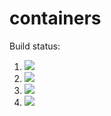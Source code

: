 # containers

Build status:

1. [![](https://github.com/jasminextan/containers/workflows/tests-fibonacci/badge.svg)](https://github.com/jasminextan/containers/actions?query=workflow%3Atests-fibonacci)
1. [![](https://github.com/jasminextan/containers/workflows/tests-range/badge.svg)](https://github.com/jasminextan/containers/actions?query=workflow%3Atests-range)
1. [![](https://github.com/jasminextan/containers/workflows/tests-BST/badge.svg)](https://github.com/jasminextan/containers/actions?query=workflow%3Atests-BST)
1. [![](https://github.com/jasminextan/containers/workflows/tests-BinaryTree/badge.svg)](https://github.com/jasminextan/containers/actions?query=workflow%3Atests-BinaryTree)
